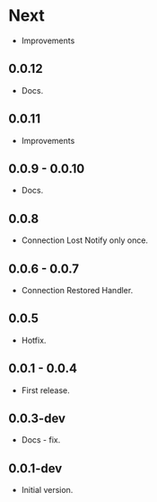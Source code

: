 # Next

* Improvements

## 0.0.12

* Docs.

## 0.0.11

* Improvements

## 0.0.9 - 0.0.10

* Docs.

## 0.0.8

* Connection Lost Notify only once.

## 0.0.6 - 0.0.7

* Connection Restored Handler.

## 0.0.5

* Hotfix.

## 0.0.1 - 0.0.4

* First release.

## 0.0.3-dev

* Docs - fix.

## 0.0.1-dev

* Initial version.
